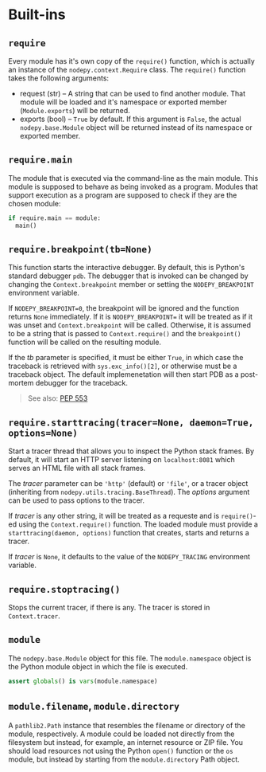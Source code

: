 # Built-ins

## `require`

Every module has it's own copy of the `require()` function, which is actually
an instance of the `nodepy.context.Require` class. The `require()` function
takes the following arguments:

* request (str) &ndash; A string that can be used to find another module.
  That module will be loaded and it's namespace or exported member
  (`Module.exports`) will be returned.
* exports (bool) &ndash; `True` by default. If this argument is `False`, the
  actual `nodepy.base.Module` object will be returned instead of its namespace
  or exported member.

## `require.main`

The module that is executed via the command-line as the main module. This
module is supposed to behave as being invoked as a program. Modules that
support execution as a program are supposed to check if they are the chosen
module:

```python
if require.main == module:
  main()
```

## `require.breakpoint(tb=None)`

This function starts the interactive debugger. By default, this is Python's
standard debugger `pdb`. The debugger that is invoked can be changed by
changing the `Context.breakpoint` member or setting the `NODEPY_BREAKPOINT`
environment variable. 

If `NODEPY_BREAKPOINT=0`, the breakpoint will be ignored and the function
returns `None` immediately. If it is `NODEPY_BREAKPOINT=` it will be treated
as if it was unset and `Context.breakpoint` will be called. Otherwise, it is
assumed to be a string that is passed to `Context.require()` and the
`breakpoint()` function will be called on the resulting module.

If the *tb* parameter is specified, it must be either `True`, in which case
the traceback is retrieved with `sys.exc_info()[2]`, or otherwise must be a
traceback object. The default implemenetation will then start PDB as a
post-mortem debugger for the traceback.

> See also: [PEP 553](https://www.python.org/dev/peps/pep-0553/)

## `require.starttracing(tracer=None, daemon=True, options=None)`

Start a tracer thread that allows you to inspect the Python stack frames.
By default, it will start an HTTP server listening on `localhost:8081`
which serves an HTML file with all stack frames.

The *tracer* parameter can be `'http'` (default) or `'file'`, or a tracer
object (inheriting from `nodepy.utils.tracing.BaseThread`). The *options*
argument can be used to pass options to the tracer.

If *tracer* is any other string, it will be treated as a requeste and is
`require()`-ed using the `Context.require()` function. The loaded module
must provide a `starttracing(daemon, options)` function that creates,
starts and returns a tracer.

If *tracer* is `None`, it defaults to the value of the `NODEPY_TRACING`
environment variable.

## `require.stoptracing()`

Stops the current tracer, if there is any. The tracer is stored in
`Context.tracer`.

## `module`

The `nodepy.base.Module` object for this file. The `module.namespace` object
is the Python module object in which the file is executed.

```python
assert globals() is vars(module.namespace)
```

## `module.filename`, `module.directory`

A `pathlib2.Path` instance that resembles the filename or directory of the
module, respectively. A module could be loaded not directly from the
filesystem but instead, for example, an internet resource or ZIP file. You
should load resources not using the Python `open()` function or the `os`
module, but instead by starting from the `module.directory` Path object.
